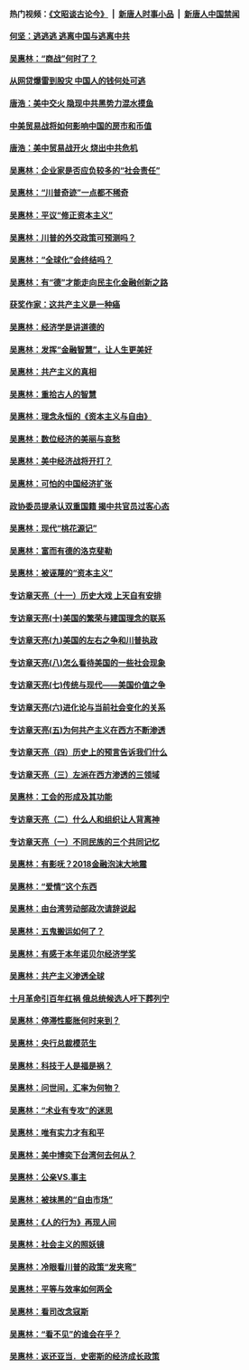 #### 热门视频：[《文昭谈古论今》](https://github.com/gfw-breaker/wenzhao/blob/master/README.md?t=10160934) &nbsp;|&nbsp; [新唐人时事小品](https://github.com/gfw-breaker/ntdtv-comedy/blob/master/README.md?t=10160934) &nbsp;|&nbsp; [新唐人中国禁闻](https://github.com/gfw-breaker/ntdtv-news/blob/master/README.md?t=10160934)

#### [何坚：逃逃逃 逃离中国与逃离中共](../pages/nsc423/n10592891.md?t=10160934) 

#### [吴惠林：“商战”何时了？](../pages/nsc423/n10573558.md?t=10160934) 

#### [从网贷爆雷到股灾 中国人的钱何处可逃](../pages/nsc423/n10572800.md?t=10160934) 

#### [唐浩：美中交火 隐现中共黑势力混水摸鱼](../pages/nsc423/n10544040.md?t=10160934) 

#### [中美贸易战将如何影响中国的房市和币值](../pages/nsc423/n10543697.md?t=10160934) 

#### [唐浩：美中贸易战开火 烧出中共危机](../pages/nsc423/n10540126.md?t=10160934) 

#### [吴惠林：企业家是否应负较多的“社会责任”](../pages/nsc423/n10535022.md?t=10160934) 

#### [吴惠林：“川普奇迹”一点都不稀奇](../pages/nsc423/n10512808.md?t=10160934) 

#### [吴惠林：平议“修正资本主义”](../pages/nsc423/n10495724.md?t=10160934) 

#### [吴惠林：川普的外交政策可预测吗？](../pages/nsc423/n10462387.md?t=10160934) 

#### [吴惠林：“全球化”会终结吗？](../pages/nsc423/n10452838.md?t=10160934) 

#### [吴惠林：有“德”才能走向民主化金融创新之路](../pages/nsc423/n10432292.md?t=10160934) 

#### [获奖作家：这共产主义是一种癌](../pages/nsc423/n10431541.md?t=10160934) 

#### [吴惠林：经济学是讲道德的](../pages/nsc423/n10398014.md?t=10160934) 

#### [吴惠林：发挥“金融智慧”，让人生更美好](../pages/nsc423/n10375019.md?t=10160934) 

#### [吴惠林：共产主义的真相](../pages/nsc423/n10351394.md?t=10160934) 

#### [吴惠林：重拾古人的智慧](../pages/nsc423/n10337691.md?t=10160934) 

#### [吴惠林：理念永恒的《资本主义与自由》](../pages/nsc423/n10316274.md?t=10160934) 

#### [吴惠林：数位经济的美丽与哀愁](../pages/nsc423/n10292946.md?t=10160934) 

#### [吴惠林：美中经济战将开打？](../pages/nsc423/n10258825.md?t=10160934) 

#### [吴惠林：可怕的中国经济扩张](../pages/nsc423/n10219147.md?t=10160934) 

#### [政协委员提承认双重国籍 揭中共官员过客心态](../pages/nsc423/n10208809.md?t=10160934) 

#### [吴惠林：现代“桃花源记”](../pages/nsc423/n10185234.md?t=10160934) 

#### [吴惠林：富而有德的洛克斐勒](../pages/nsc423/n10142264.md?t=10160934) 

#### [吴惠林：被诬蔑的“资本主义”](../pages/nsc423/n10124816.md?t=10160934) 

#### [专访章天亮（十一）历史大戏 上天自有安排](../pages/nsc423/n10094905.md?t=10160934) 

#### [专访章天亮(十)美国的繁荣与建国理念的联系](../pages/nsc423/n10094899.md?t=10160934) 

#### [专访章天亮(九)美国的左右之争和川普执政](../pages/nsc423/n10094889.md?t=10160934) 

#### [专访章天亮(八)怎么看待美国的一些社会现象](../pages/nsc423/n10094857.md?t=10160934) 

#### [专访章天亮(七)传统与现代——美国价值之争](../pages/nsc423/n10093140.md?t=10160934) 

#### [专访章天亮(六)进化论与当前社会变化的关系](../pages/nsc423/n10092036.md?t=10160934) 

#### [专访章天亮(五)为何共产主义在西方不断渗透](../pages/nsc423/n10083620.md?t=10160934) 

#### [专访章天亮（四）历史上的预言告诉我们什么](../pages/nsc423/n10083606.md?t=10160934) 

#### [专访章天亮（三）左派在西方渗透的三领域](../pages/nsc423/n10081115.md?t=10160934) 

#### [吴惠林：工会的形成及其功能](../pages/nsc423/n10080633.md?t=10160934) 

#### [专访章天亮（二）什么人和组织让人背离神](../pages/nsc423/n10076637.md?t=10160934) 

#### [专访章天亮（一）不同民族的三个共同记忆](../pages/nsc423/n10074188.md?t=10160934) 

#### [吴惠林：有影呒？2018金融泡沫大地震](../pages/nsc423/n10040534.md?t=10160934) 

#### [吴惠林：“爱情”这个东西](../pages/nsc423/n10019423.md?t=10160934) 

#### [吴惠林：由台湾劳动部政次请辞说起](../pages/nsc423/n9979679.md?t=10160934) 

#### [吴惠林：五鬼搬运如何了？](../pages/nsc423/n9925338.md?t=10160934) 

#### [吴惠林：有感于本年诺贝尔经济学奖](../pages/nsc423/n9871883.md?t=10160934) 

#### [吴惠林：共产主义渗透全球](../pages/nsc423/n9812748.md?t=10160934) 

#### [十月革命引百年红祸 俄总统候选人吁下葬列宁](../pages/nsc423/n9810182.md?t=10160934) 

#### [吴惠林：停滞性膨胀何时来到？](../pages/nsc423/n9764136.md?t=10160934) 

#### [吴惠林：央行总裁模范生](../pages/nsc423/n9728134.md?t=10160934) 

#### [吴惠林：科技于人是福是祸？](../pages/nsc423/n9672982.md?t=10160934) 

#### [吴惠林：问世间，汇率为何物？](../pages/nsc423/n9621788.md?t=10160934) 

#### [吴惠林：“术业有专攻”的迷思](../pages/nsc423/n9580363.md?t=10160934) 

#### [吴惠林：唯有实力才有和平](../pages/nsc423/n9529599.md?t=10160934) 

#### [吴惠林：美中博奕下台湾何去何从？](../pages/nsc423/n9483598.md?t=10160934) 

#### [吴惠林：公亲VS.事主](../pages/nsc423/n9425637.md?t=10160934) 

#### [吴惠林：被抹黑的“自由市场”](../pages/nsc423/n9351545.md?t=10160934) 

#### [吴惠林：《人的行为》再现人间](../pages/nsc423/n9296339.md?t=10160934) 

#### [吴惠林：社会主义的照妖镜](../pages/nsc423/n9243460.md?t=10160934) 

#### [吴惠林：冷眼看川普的政策“发夹弯”](../pages/nsc423/n9120684.md?t=10160934) 

#### [吴惠林：平等与效率如何两全](../pages/nsc423/n9075430.md?t=10160934) 

#### [吴惠林：看司改念寇斯](../pages/nsc423/n9024915.md?t=10160934) 

#### [吴惠林：“看不见”的谁会在乎？](../pages/nsc423/n8977488.md?t=10160934) 

#### [吴惠林：返还亚当．史密斯的经济成长政策](../pages/nsc423/n8931896.md?t=10160934) 


